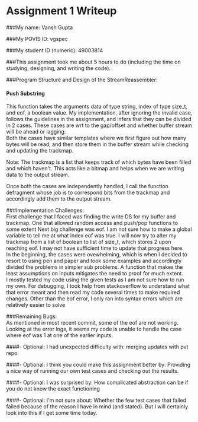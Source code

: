 Assignment 1 Writeup
=============

###My name: Vansh Gupta

###My POVIS ID: vgspec

###My student ID (numeric): 49003814

###This assignment took me about 5 hours to do (including the time on studying, designing, and writing the code).

###Program Structure and Design of the StreamReassembler:  
#### Push Substring
This function takes the arguments data of type string, index of type size_t, and eof, a boolean value. My implementation, after ignoring the invalid case, follows the guidelines in the assignment, and infers that they can be divided in 2 cases. These cases are wrt to the gap/offset and whether buffer stream will be ahead or lagging.  
Both the cases have similar templates where we first figure out how many bytes will be read, and then store them in the buffer stream while checking and updating the trackmap.  

Note: The trackmap is a list that keeps track of which bytes have been filled and which haven't. This acts like a bitmap and helps when we are writing data to the output stream.  

Once both the cases are independently handled, I call the function defragment whose job is to correspond bits from the trackmap and accordingly add them to the output stream.

###Implementation Challenges:  
First challenge that I faced was finding the write DS for my buffer and trackmap. One that allowed random access and push/pop functions to some extent
Next big challenge was eof. I am not sure how to make a global variable to tell me at what index eof was true. I will now try to alter my trackmap from a list of boolean to list of size_t, which stores 2 upon reaching eof. I may not have sufficient time to update that progress here.  
In the beginning, the cases were ovewhelming, which is when I decided to resort to using pen and paper and took some examples and accordingly divided the problems in simpler sub problems. A function that makes the least assumptions on inputs mitigates the need to proof for much extent.  
I mostly tested my code using the given tests as I am not sure how to run my own. For debugging, I took help from stackoverflow to understand what that error meant and then read my code several times to make required changes. Other than the eof error, I only ran into syntax errors which are relatively easier to solve

###Remaining Bugs:  
As mentioned in most recent commit, some of the eof are not working. Looking at the error logs, it seems my code is unable to handle the case where eof was 1 at one of the earlier inputs.  

####- Optional: I had unexpected difficulty with: merging updates with pvt repo

####- Optional: I think you could make this assignment better by: Providing a nice way of running our own test cases and checking out the results.

####- Optional: I was surprised by: How complicated abstraction can be if you do not know the exact functioning

####- Optional: I'm not sure about: Whether the few test cases that failed failed because of the reason I have in mind (and stated). But I will certainly look into this if I get some time today.
